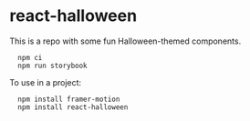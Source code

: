 # react-halloween

This is a repo with some fun Halloween-themed components.

```
  npm ci
  npm run storybook
```

To use in a project:

```
  npm install framer-motion
  npm install react-halloween
```
